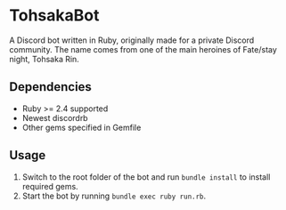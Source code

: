 # TohsakaBot
A Discord bot written in Ruby, originally made for a private Discord community. The name comes from one of the main heroines of Fate/stay night, Tohsaka Rin.

## Dependencies
* Ruby >= 2.4 supported
* Newest discordrb
* Other gems specified in Gemfile

## Usage
1. Switch to the root folder of the bot and run `bundle install` to install required gems.
2. Start the bot by running `bundle exec ruby run.rb`.
